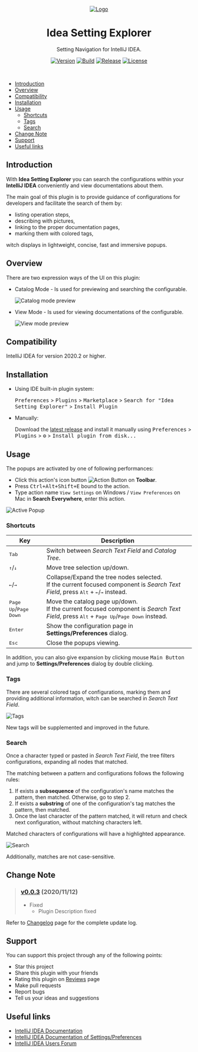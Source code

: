 
<div style='text-align: center;' align='center'>
<!--
<a href='https://plugins.jetbrains.com/plugin/15345-idea-setting-explorer'>
    <img src="./src/main/resources/META-INF/pluginIcon.svg" width="320" alt="Logo"/>
</a>
-->

[![Logo][file:logo.svg]][plugin-homepage]

<h1>Idea Setting Explorer</h1>
<p>Setting Navigation for IntelliJ IDEA.</p>

[![Version](https://img.shields.io/jetbrains/plugin/v/15345-idea-setting-explorer.svg)][plugin-homepage]
[![Build](https://github.com/sleepingraven/idea-setting-explorer/workflows/Build/badge.svg)][gh:build]
[![Release](https://img.shields.io/github/v/release/sleepingraven/idea-setting-explorer)][gh:latest-release]
[![License](https://img.shields.io/github/license/sleepingraven/idea-setting-explorer)][gh:license]

</div>

<!--
[![Downloads](https://img.shields.io/jetbrains/plugin/d/15345-idea-setting-explorer.svg)]()
[![Rating](https://img.shields.io/jetbrains/plugin/r/rating/15345-idea-setting-explorer.svg)]()
[![Rating](https://img.shields.io/jetbrains/plugin/r/stars/15345-idea-setting-explorer.svg)]()
[![Stars](https://badgen.net/github/stars/sleepingraven/idea-setting-explorer/)]()
[![Top Languages](https://img.shields.io/github/languages/top/sleepingraven/idea-setting-explorer)]()
[![Languages](https://img.shields.io/github/languages/count/sleepingraven/idea-setting-explorer)]()
[![Search Counter](https://img.shields.io/github/search/sleepingraven/idea-setting-explorer/hh)]()
[![Code Size](https://img.shields.io/github/languages/code-size/sleepingraven/idea-setting-explorer)]()
[![GitHub Repo Size](https://img.shields.io/github/repo-size/sleepingraven/idea-setting-explorer)]()
[![Release](https://img.shields.io/github/v/release/sleepingraven/idea-setting-explorer?include_prereleases)]()
-->

<br />

  - [Introduction](#introduction)
  - [Overview](#overview)
  - [Compatibility](#compatibility)
  - [Installation](#installation)
  - [Usage](#usage)
    - [Shortcuts](#shortcuts)
    - [Tags](#tags)
    - [Search](#search)
  - [Change Note](#change-note)
  - [Support](#support)
  - [Useful links](#useful-links)

## Introduction

<!-- Plugin description -->
With **Idea Setting Explorer** you can search the configurations within your **IntelliJ IDEA** conveniently and view documentations about them.

The main goal of this plugin is to provide guidance of configurations for developers and facilitate the search of them by:

- listing operation steps,
- describing with pictures,
- linking to the proper documentation pages,
- marking them with colored tags,

witch displays in lightweight, concise, fast and immersive popups.
<!-- Plugin description end -->

## Overview

There are two expression ways of the UI on this plugin:

- Catalog Mode - Is used for previewing and searching the configurable.

  ![Catalog mode preview][file:app-preview.png]

- View Mode - Is used for viewing documentations of the configurable.

  ![View mode preview][file:view-mode-preview.png]

## Compatibility

IntelliJ IDEA for version 2020.2 or higher.

## Installation

- Using IDE built-in plugin system:

  <kbd>Preferences</kbd> > <kbd>Plugins</kbd> > <kbd>Marketplace</kbd> > <kbd>Search for "Idea Setting Explorer"</kbd> >
  <kbd>Install Plugin</kbd>

- Manually:

  Download the [latest release][gh:latest-release] and install it manually using
  <kbd>Preferences</kbd> > <kbd>Plugins</kbd> > <kbd>⚙️</kbd> > <kbd>Install plugin from disk...</kbd>

## Usage

The popups are activated by one of following performances:

 - Click this action's icon button ![Action Button][file:action-button-img.svg] on **Toolbar**.
 - Press <kbd>Ctrl+Alt+Shift+E</kbd> bound to the action.
 - Type action name `View Settings` on Windows / `View Preferences` on Mac in **Search Everywhere**, enter this action.

![Active Popup][file:active-popup.png]

### Shortcuts

| Key | Description |
| ---- | ---- |
| <kbd>Tab</kbd> | Switch between *Search Text Field* and *Catalog Tree*. |
| <kbd>↑</kbd>/<kbd>↓</kbd> | Move tree selection up/down. |
| <kbd>←</kbd>/<kbd>→</kbd> | Collapse/Expand the tree nodes selected.<br />If the current focused component is *Search Text Field*, press <kbd>Alt</kbd> + <kbd>←</kbd>/<kbd>→</kbd> instead. |
| <kbd>Page Up</kbd>/<kbd>Page Down</kbd> | Move the catalog page up/down.<br />If the current focused component is *Search Text Field*, press <kbd>Alt</kbd> + <kbd>Page Up</kbd>/<kbd>Page Down</kbd> instead. |
| <kbd>Enter</kbd> | Show the configuration page in **Settings/Preferences** dialog. |
| <kbd>Esc</kbd> | Close the popups viewing. |

In addition, you can also give expansion by clicking mouse <kbd>Main Button</kbd> and jump to **Settings/Preferences** dialog by double clicking.

### Tags

There are several colored tags of configurations, marking them and providing additional information, witch can be searched in *Search Text Field*.

![Tags][file:tags.png]

New tags will be supplemented and improved in the future.

### Search

Once a character typed or pasted in *Search Text Field*, the tree filters configurations, expanding all nodes that matched.

The matching between a pattern and configurations follows the following rules:

1. If exists a **subsequence** of the configuration's name matches the pattern, then matched. Otherwise, go to step 2.
2. If exists a **substring** of one of the configuration's tag matches the pattern, then matched.
3. Once the last character of the pattern matched, it will return and check next configuration, without matching characters left.

Matched characters of configurations will have a highlighted appearance.

![Search][file:search.png]

Additionally, matches are not case-sensitive.

## Change Note

> ### [v0.0.3](https://github.com/sleepingraven/idea-setting-explorer/tree/v0.0.3) (2020/11/12)
> - Fixed
>   - Plugin Description fixed

Refer to [Changelog][gh:change-log] page for the complete update log.

## Support

You can support this project through any of the following points:

- Star this project
- Share this plugin with your friends
- Rating this plugin on [Reviews][plugin-reviews] page
- Make pull requests
- Report bugs
- Tell us your ideas and suggestions

## Useful links

- [IntelliJ IDEA Documentation][docs:idea]
- [IntelliJ IDEA Documentation of Settings/Preferences][docs:idea-settings-preferences]
- [IntelliJ IDEA Users Forum][jb:users-community]

[file:logo.svg]: .github/readme/Logo.svg
[file:plugin-icon.svg]: .github/readme/pluginIcon.svg
[file:action-button.svg]: ./src/main/resources/META-INF/miniLogo.svg
[file:action-button-img.svg]: .github/readme/miniLogo.svg

[file:app-preview.png]: .github/readme/app-preview.png
[file:view-mode-preview.png]: .github/readme/view-mode-preview.png
[file:active-popup.png]: .github/readme/active-popup.png
[file:tags.png]: .github/readme/tags.png
[file:search.png]: .github/readme/search.png

[gh:latest-release]: https://github.com/sleepingraven/idea-setting-explorer/releases/latest
[gh:change-log]: https://github.com/sleepingraven/idea-setting-explorer/blob/main/CHANGELOG.md
[gh:build]: https://github.com/sleepingraven/idea-setting-explorer/actions?query=workflow%3ABuild
[gh:license]: https://github.com/sleepingraven/idea-setting-explorer/blob/main/LICENSE

[plugin-homepage]: https://plugins.jetbrains.com/plugin/15345-idea-setting-explorer
[plugin-reviews]: https://plugins.jetbrains.com/plugin/15345-idea-setting-explorer/reviews

[docs:idea]: https://www.jetbrains.com/help/idea/discover-intellij-idea.html
[docs:idea-settings-preferences]: https://www.jetbrains.com/help/idea/settings-preferences-dialog.html
[jb:users-community]: https://intellij-support.jetbrains.com/hc/en-us/community/topics/200382555-IntelliJ-IDEA-Users
